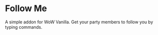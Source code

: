 # Follow Me

A simple addon for WoW Vanilla. Get your party members to follow you by typing commands.
